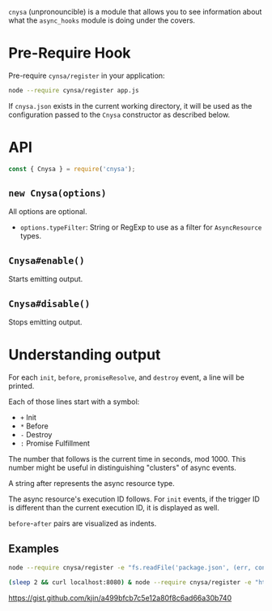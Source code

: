 `cnysa` (unpronouncible) is a module that allows you to see information about what the `async_hooks` module is doing under the covers.

# Pre-Require Hook

Pre-require `cynsa/register` in your application:

```bash
node --require cynsa/register app.js
```

If `cnysa.json` exists in the current working directory, it will be used as the configuration passed to the `Cnysa` constructor as described below.

# API

```js
const { Cnysa } = require('cnysa');
```

## `new Cnysa(options)`

All options are optional.

* `options.typeFilter`: String or RegExp to use as a filter for `AsyncResource` types.

## `Cnysa#enable()`

Starts emitting output.

## `Cnysa#disable()`

Stops emitting output.

# Understanding output

For each `init`, `before`, `promiseResolve`, and `destroy` event, a line will be printed.

Each of those lines start with a symbol:

* `+` Init
* `*` Before
* `-` Destroy
* `:` Promise Fulfillment

The number that follows is the current time in seconds, mod 1000. This number might be useful in distinguishing "clusters" of async events.

A string after represents the async resource type.

The async resource's execution ID follows. For `init` events, if the trigger ID is different than the current execution ID, it is displayed as well.

`before`-`after` pairs are visualized as indents.

## Examples

```bash
node --require cnysa/register -e "fs.readFile('package.json', (err, contents) => { console.log('done reading') })"
```

```bash
(sleep 2 && curl localhost:8080) & node --require cnysa/register -e "http.createServer((req, res) => res.send('hi')).listen(8080)"
```

https://gist.github.com/kjin/a499bfcb7c5e12a80f8c6ad66a30b740
